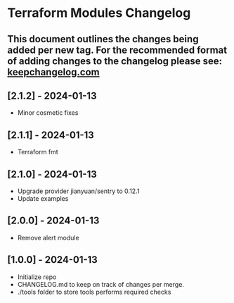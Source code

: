 # Terraform Modules Changelog

## This document outlines the changes being added per new tag. For the recommended format of adding changes to the changelog please see: [keepchangelog.com](https://keepachangelog.com/en/1.0.0/)

## [2.1.2] - 2024-01-13
* Minor cosmetic fixes

## [2.1.1] - 2024-01-13
* Terraform fmt

## [2.1.0] - 2024-01-13
* Upgrade provider jianyuan/sentry to 0.12.1
* Update examples

## [2.0.0] - 2024-01-13
* Remove alert module

## [1.0.0] - 2024-01-13

* Initialize repo
* CHANGELOG.md to keep on track of changes per merge.
* ./tools folder to store tools performs required checks
